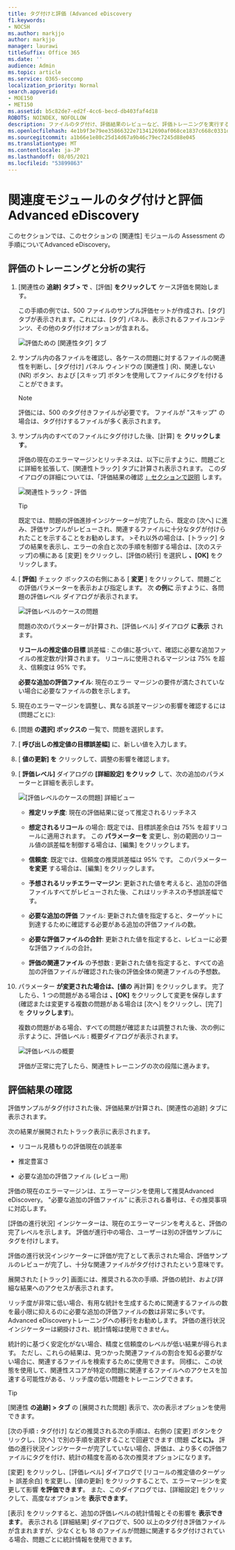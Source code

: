 ```yaml
---
title: タグ付けと評価 (Advanced eDiscovery
f1.keywords:
- NOCSH
ms.author: markjjo
author: markjjo
manager: laurawi
titleSuffix: Office 365
ms.date: ''
audience: Admin
ms.topic: article
ms.service: O365-seccomp
localization_priority: Normal
search.appverid:
- MOE150
- MET150
ms.assetid: b5c82de7-ed2f-4cc6-becd-db403faf4d18
ROBOTS: NOINDEX, NOFOLLOW
description: ファイルのタグ付け、評価結果のレビューなど、評価トレーニングを実行する手順を確認Advanced eDiscovery。
ms.openlocfilehash: 4e1b9f3e79ee35866322e713412690af068ce1837c668c0331d1091cd84a2786
ms.sourcegitcommit: a1b66e1e80c25d14d67a9b46c79ec7245d88e045
ms.translationtype: MT
ms.contentlocale: ja-JP
ms.lasthandoff: 08/05/2021
ms.locfileid: "53899863"
---
```

# <a name="tagging-and-assessment-in-the-relevance-module-in-advanced-ediscovery"></a>関連度モジュールのタグ付けと評価Advanced eDiscovery
  
このセクションでは、このセクションの [関連性] モジュールの Assessment の手順についてAdvanced eDiscovery。
  
## <a name="performing-assessment-training-and-analysis"></a>評価のトレーニングと分析の実行

1. [関連性の **追跡] タブ \> で** 、[評価] **をクリックして** ケース評価を開始します。

    この手順の例では、500 ファイルのサンプル評価セットが作成され、[タグ]タブが表示されます。これには、[タグ] パネル、表示されるファイルコンテンツ、その他のタグ付けオプションが含まれる。 

    ![評価ための [関連性タグ] タブ](../media/c8acf891-b1cd-4344-816c-eabb8cbbe742.png)
  
2. サンプル内の各ファイルを確認し、各ケースの問題に対するファイルの関連性を判断し、[タグ付け] パネル ウィンドウの [関連性 ] (R)、関連しない (NR) ボタン、および [スキップ] ボタンを使用してファイルにタグを付けることができます。  

    > [!NOTE]
    >  評価には、500 のタグ付きファイルが必要です。 ファイルが "スキップ" の場合は、タグ付けするファイルが多く表示されます。 
  
3. サンプル内のすべてのファイルにタグ付けした後、[計算] を **クリックします**。

    評価の現在のエラーマージンとリッチネスは、以下に示すように、問題ごとに詳細を拡張して、[関連性トラック] タブに計算され表示されます。 このダイアログの詳細については、「評価結果の確認 [」セクションで説明](#reviewing-assessment-results) します。

    ![関連性トラック - 評価](../media/da911ba5-8678-40d6-9ad5-fd0b058355c1.png)
  
    > [!TIP]
    > 既定では、問題の評価進捗インジケーターが完了したら、既定の [次へ] に進み、評価サンプルがレビューされ、関連するファイルに十分なタグが付けられたことを示することをお勧めします。 >それ以外の場合は、[トラック] タブの結果を表示し、エラーの余白と次の手順を制御する場合は、[次のステップ]の横にある [変更] をクリックし、[評価の続行] を選択し **、[OK]** をクリックします。  
  
4. [ **評価]** チェック ボックスの右側にある [ **変更** ] をクリックして、問題ごとの評価パラメーターを表示および指定します。 次 **の例に** 示すように、各問題の評価レベル ダイアログが表示されます。 

    ![評価レベルのケースの問題](../media/b7113fef-d125-4617-ae1b-c9eb0bf79aec.png)
  
    問題の次のパラメーターが計算され、[評価レベル] ダイアログ **に表示** されます。 

    **リコールの推定値の目標** 誤差幅 : この値に基づいて、確認に必要な追加ファイルの推定数が計算されます。 リコールに使用されるマージンは 75% を超え、信頼度は 95% です。

    **必要な追加の評価ファイル**: 現在のエラー マージンの要件が満たされていない場合に必要なファイルの数を示します。 

5. 現在のエラーマージンを調整し、異なる誤差マージンの影響を確認するには (問題ごとに):

6. [問題 **の選択] ボックスの** 一覧で、問題を選択します。 

7. [ **呼び出しの推定値の目標誤差幅]** に、新しい値を入力します。

8. [ **値の更新] を** クリックして、調整の影響を確認します。 

9. [ **評価レベル]** ダイアログの **[詳細設定] をクリック** して、次の追加のパラメーターと詳細を表示します。 

    ![[評価レベルのケースの問題] 詳細ビュー](../media/577d7e0e-95df-48c2-9dec-bdeab5e801d8.png)
  
    - **推定リッチ度**: 現在の評価結果に従って推定されるリッチネス

    - **想定されるリコール** の場合: 既定では、目標誤差余白は 75% を超すリコールに適用されます。 この **パラメーターを** 変更し、別の範囲のリコール値の誤差幅を制御する場合は、[編集] をクリックします。 

    - **信頼度**: 既定では、信頼度の推奨誤差幅は 95% です。 このパラメーター **を変更** する場合は、[編集] をクリックします。

    - **予想されるリッチエラーマージン**: 更新された値を考えると、追加の評価ファイルすべてがレビューされた後、これはリッチネスの予想誤差幅です。

    - **必要な追加の評価** ファイル: 更新された値を指定すると、ターゲットに到達するために確認する必要がある追加の評価ファイルの数。

    - **必要な評価ファイルの合計**: 更新された値を指定すると、レビューに必要な評価ファイルの合計。

    - **評価の関連ファイル** の予想数 : 更新された値を指定すると、すべての追加の評価ファイルが確認された後の評価全体の関連ファイルの予想数。

10. パラメーター **が変更された場合は、[値の** 再計算] をクリックします。 完了したら、1 つの問題がある場合は **、[OK]** をクリックして変更を保存します (確認または変更する複数の問題がある場合は [次へ] をクリックし、[完了] を **クリックします**)。 

    複数の問題がある場合、すべての問題が確認または調整された後、次の例に示すように、評価レベル **:** 概要ダイアログが表示されます。 

    ![評価レベルの概要](../media/4997b46d-10a5-4abc-b3b2-7b75a370eb9e.png)
  
    評価が正常に完了したら、関連性トレーニングの次の段階に進みます。

## <a name="reviewing-assessment-results"></a>評価結果の確認

評価サンプルがタグ付けされた後、評価結果が計算され、[関連性の追跡] タブに表示されます。
  
次の結果が展開されたトラック表示に表示されます。
  
- リコール見積もりの評価現在の誤差率

- 推定豊富さ

- 必要な追加の評価ファイル (レビュー用)

評価の現在のエラーマージンは、エラーマージンを使用して推奨Advanced eDiscovery。 "必要な追加の評価ファイル" に表示される番号は、その推奨事項に対応します。
  
[評価の進行状況] インジケーターは、現在のエラーマージンを考えると、評価の完了レベルを示します。 評価が進行中の場合、ユーザーは別の評価サンプルにタグを付けします。
  
評価の進行状況インジケーターに評価が完了として表示された場合、評価サンプルのレビューが完了し、十分な関連ファイルがタグ付けされたという意味です。 
  
展開された [トラック] 画面には、推奨される次の手順、評価の統計、および詳細な結果へのアクセスが表示されます。
  
リッチ度が非常に低い場合、有用な統計を生成するために関連するファイルの数を最小限に抑えるのに必要な追加の評価ファイルの数は非常に多いです。 Advanced eDiscoveryトレーニングへの移行をお勧めします。 評価の進行状況インジケーターは網掛けされ、統計情報は使用できません。
  
統計的に基づく安定化がない場合、精度と信頼度のレベルが低い結果が得られます。 ただし、これらの結果は、見つかった関連ファイルの割合を知る必要がない場合に、関連するファイルを検索するために使用できます。 同様に、この状態を使用して、関連性スコアが特定の問題に関連するファイルへのアクセスを加速する可能性がある、リッチ度の低い問題をトレーニングできます。
  
> [!TIP]
> [関連性 **の追跡] \> タブ** の [展開された問題] 表示で、次の表示オプションを使用できます。 
> 
> [次の手順 **:** タグ付け] などの推奨される次の手順は、右側の [変更] ボタンをクリックし、[次へ] で別の手順を選択することで回避できます (問題 **ごとに)。** 評価の進行状況インジケーターが完了していない場合、評価は、より多くの評価ファイルにタグを付け、統計の精度を高める次の推奨オプションになります。 
> 
> [変更] をクリックし、[評価レベル] ダイアログで [リコールの推定値のターゲット 誤差余白] を変更し、[値の更新] をクリックすることで、エラーマージンを変更して影響 **を評価できます**。  また、このダイアログでは、[詳細設定] をクリックして、高度なオプションを **表示できます**。 
> 
> [表示] をクリックすると、追加の評価レベルの統計情報とその影響を **表示できます**。 表示される [詳細結果] ダイアログで、500 以上のタグ付き評価ファイルが含まれますが、少なくとも 18 のファイルが問題に関連するタグ付けされている場合、問題ごとに統計情報を使用できます。 
